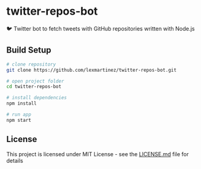 # twitter-repos-bot

:bird: Twitter bot to fetch tweets with GitHub repositories written with Node.js

## Build Setup

``` bash
# clone repository
git clone https://github.com/lexmartinez/twitter-repos-bot.git

# open project folder
cd twitter-repos-bot

# install dependencies
npm install

# run app
npm start
```

## License

This project is licensed under MIT License - see the [LICENSE.md](https://github.com/lexmartinez/twitter-repos-bot/blob/master/LICENSE.md) file for details